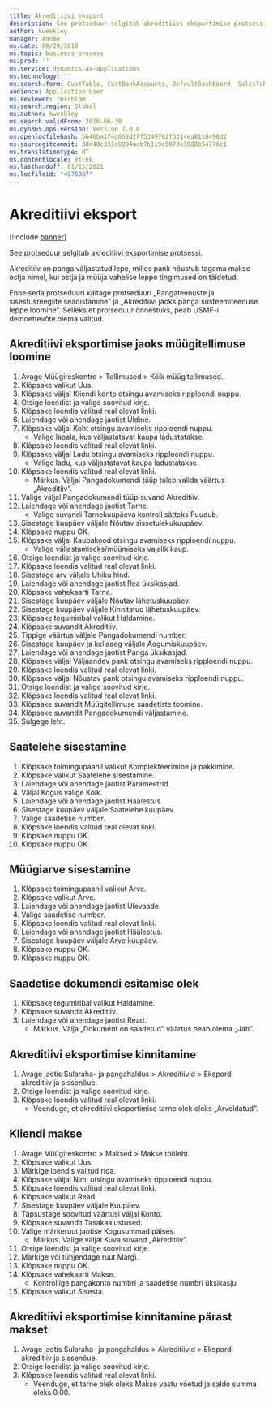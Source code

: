 ```yaml
---
title: Akreditiivi eksport
description: See protseduur selgitab akreditiivi eksportimise protsessi.
author: kweekley
manager: AnnBe
ms.date: 08/29/2018
ms.topic: business-process
ms.prod: ''
ms.service: dynamics-ax-applications
ms.technology: ''
ms.search.form: CustTable, CustBankAccounts, DefaultDashboard, SalesTableListPage, SalesCreateOrder, SalesTable, BankLCExport, SalesEditLines,  LedgerJournalTable, LedgerJournalTransCustPaym, CustOpenTrans
audience: Application User
ms.reviewer: roschlom
ms.search.region: Global
ms.author: kweekley
ms.search.validFrom: 2016-06-30
ms.dyn365.ops.version: Version 7.0.0
ms.openlocfilehash: 5b46ba174d658d27f5349762f3314ea8110490d2
ms.sourcegitcommit: 38d40c331c8894acb7b119c5073e3088b54776c1
ms.translationtype: HT
ms.contentlocale: et-EE
ms.lasthandoff: 01/15/2021
ms.locfileid: "4976387"
---
```

# <a name="export-letter-of-credit"></a>Akreditiivi eksport

[!include [banner](../../includes/banner.md)]

See protseduur selgitab akreditiivi eksportimise protsessi.

Akreditiiv on panga väljastatud lepe, milles pank nõustub tagama makse ostja nimel, kui ostja ja müüja vahelise leppe tingimused on täidetud.



Enne seda protseduuri käitage protseduuri „Pangateenuste ja sisestusreeglite seadistamine” ja „Akreditiivi jaoks panga süsteemiteenuse leppe loomine”. Selleks et protseduur õnnestuks, peab USMF-i demoettevõte olema valitud.




## <a name="create-sales-order-for-export-letter-of-credit"></a>Akreditiivi eksportimise jaoks müügitellimuse loomine
1. Avage Müügireskontro > Tellimused > Kõik müügitellimused.
2. Klõpsake valikut Uus.
3. Klõpsake väljal Kliendi konto otsingu avamiseks ripploendi nuppu.
4. Otsige loendist ja valige soovitud kirje.
5. Klõpsake loendis valitud real olevat linki.
6. Laiendage või ahendage jaotist Üldine.
7. Klõpsake väljal Koht otsingu avamiseks ripploendi nuppu.
    * Valige laoala, kus väljastatavat kaupa ladustatakse.  
8. Klõpsake loendis valitud real olevat linki.
9. Klõpsake väljal Ladu otsingu avamiseks ripploendi nuppu.
    * Valige ladu, kus väljastatavat kaupa ladustatakse.  
10. Klõpsake loendis valitud real olevat linki.
    * Märkus. Väljal Pangadokumendi tüüp tuleb valida väärtus „Akreditiiv”.  
11. Valige väljal Pangadokumendi tüüp suvand Akreditiiv.
12. Laiendage või ahendage jaotist Tarne.
    * Valige suvandi Tarnekuupäeva kontroll sätteks Puudub.  
13. Sisestage kuupäev väljale Nõutav sissetulekukuupäev.
14. Klõpsake nuppu OK.
15. Klõpsake väljal Kaubakood otsingu avamiseks ripploendi nuppu.
    * Valige väljastamiseks/müümiseks vajalik kaup.  
16. Otsige loendist ja valige soovitud kirje.
17. Klõpsake loendis valitud real olevat linki.
18. Sisestage arv väljale Ühiku hind.
19. Laiendage või ahendage jaotist Rea üksikasjad.
20. Klõpsake vahekaarti Tarne.
21. Sisestage kuupäev väljale Nõutav lähetuskuupäev.
22. Sisestage kuupäev väljale Kinnitatud lähetuskuupäev.
23. Klõpsake tegumiribal valikut Haldamine.
24. Klõpsake suvandit Akreditiiv.
25. Tippige väärtus väljale Pangadokumendi number.
26. Sisestage kuupäev ja kellaaeg väljale Aegumiskuupäev.
27. Laiendage või ahendage jaotist Panga üksikasjad.
28. Klõpsake väljal Väljaandev pank otsingu avamiseks ripploendi nuppu.
29. Klõpsake loendis valitud real olevat linki.
30. Klõpsake väljal Nõustav pank otsingu avamiseks ripploendi nuppu.
31. Otsige loendist ja valige soovitud kirje.
32. Klõpsake loendis valitud real olevat linki.
33. Klõpsake suvandit Müügitellimuse saadetiste toomine.
34. Klõpsake suvandit Pangadokumendi väljastamine.
35. Sulgege leht.

## <a name="post-packing-slip"></a>Saatelehe sisestamine
1. Klõpsake toimingupaanil valikut Komplekteerimine ja pakkimine.
2. Klõpsake valikut Saatelehe sisestamine.
3. Laiendage või ahendage jaotist Parameetrid.
4. Väljal Kogus valige Kõik.
5. Laiendage või ahendage jaotist Häälestus.
6. Sisestage kuupäev väljale Saatelehe kuupäev.
7. Valige saadetise number.
8. Klõpsake loendis valitud real olevat linki.
9. Klõpsake nuppu OK.
10. Klõpsake nuppu OK.

## <a name="post-sales-invoice"></a>Müügiarve sisestamine
1. Klõpsake toimingupaanil valikut Arve.
2. Klõpsake valikut Arve.
3. Laiendage või ahendage jaotist Ülevaade.
4. Valige saadetise number.
5. Klõpsake loendis valitud real olevat linki.
6. Laiendage või ahendage jaotist Häälestus.
7. Sisestage kuupäev väljale Arve kuupäev.
8. Klõpsake nuppu OK.
9. Klõpsake nuppu OK.

## <a name="shipment-document-submitted-status"></a>Saadetise dokumendi esitamise olek
1. Klõpsake tegumiribal valikut Haldamine.
2. Klõpsake suvandit Akreditiiv.
3. Laiendage või ahendage jaotist Read.
    * Märkus. Välja „Dokument on saadetud” väärtus peab olema „Jah”.  

## <a name="verify-export-letter-of-credit"></a>Akreditiivi eksportimise kinnitamine
1. Avage jaotis Sularaha- ja pangahaldus > Akreditiivid > Ekspordi akreditiiv ja sissenõue.
2. Otsige loendist ja valige soovitud kirje.
3. Klõpsake loendis valitud real olevat linki.
    * Veenduge, et akreditiivi eksportimise tarne olek oleks „Arveldatud”.  

## <a name="customer-payment"></a>Kliendi makse
1. Avage Müügireskontro > Maksed > Makse tööleht.
2. Klõpsake valikut Uus.
3. Märkige loendis valitud rida.
4. Klõpsake väljal Nimi otsingu avamiseks ripploendi nuppu.
5. Klõpsake loendis valitud real olevat linki.
6. Klõpsake valikut Read.
7. Sisestage kuupäev väljale Kuupäev.
8. Täpsustage soovitud väärtusi väljal Konto.
9. Klõpsake suvandit Tasakaalustused.
10. Valige märkeruut jaotise Kogusummad päises.
    * Märkus. Valige väljal Kuva suvand „Akreditiiv”.  
11. Otsige loendist ja valige soovitud kirje.
12. Märkige või tühjendage ruut Märgi.
13. Klõpsake nuppu OK.
14. Klõpsake vahekaarti Makse.
    * Kontrollige pangakonto numbri ja saadetise numbri üksikasju  
15. Klõpsake valikut Sisesta.

## <a name="verify-export-letter-of-credit-after-payment"></a>Akreditiivi eksportimise kinnitamine pärast makset
1. Avage jaotis Sularaha- ja pangahaldus > Akreditiivid > Ekspordi akreditiiv ja sissenõue.
2. Otsige loendist ja valige soovitud kirje.
3. Klõpsake loendis valitud real olevat linki.
    * Veenduge, et tarne olek oleks Makse vastu võetud ja saldo summa oleks 0.00.  

